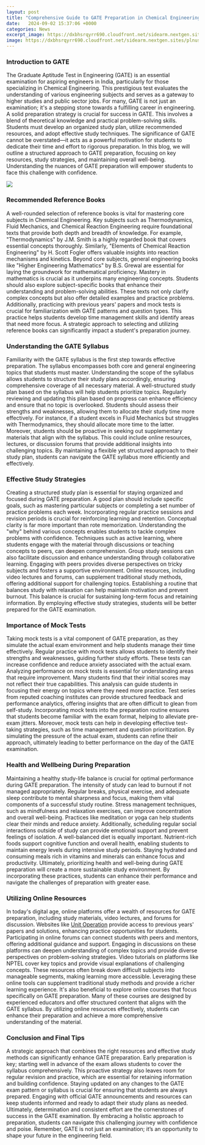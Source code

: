 ```yaml
---
layout: post
title: "Comprehensive Guide to GATE Preparation in Chemical Engineering"
date:   2024-09-02 15:37:06 +0000
categories: News
excerpt_image: https://dxbhsrqyrr690.cloudfront.net/sidearm.nextgen.sites/plnusealions.com/images/responsive_2023/default_image.png
image: https://dxbhsrqyrr690.cloudfront.net/sidearm.nextgen.sites/plnusealions.com/images/responsive_2023/default_image.png
---
```


### Introduction to GATE
The Graduate Aptitude Test in Engineering (GATE) is an essential examination for aspiring engineers in India, particularly for those specializing in Chemical Engineering. This prestigious test evaluates the understanding of various engineering subjects and serves as a gateway to higher studies and public sector jobs. For many, GATE is not just an examination; it's a stepping stone towards a fulfilling career in engineering.
A solid preparation strategy is crucial for success in GATE. This involves a blend of theoretical knowledge and practical problem-solving skills. Students must develop an organized study plan, utilize recommended resources, and adopt effective study techniques. The significance of GATE cannot be overstated—it acts as a powerful motivation for students to dedicate their time and effort to rigorous preparation.
In this blog, we will outline a structured approach to GATE preparation, focusing on key resources, study strategies, and maintaining overall well-being. Understanding the nuances of GATE preparation will empower students to face this challenge with confidence.

![](https://dxbhsrqyrr690.cloudfront.net/sidearm.nextgen.sites/plnusealions.com/images/responsive_2023/default_image.png)
### Recommended Reference Books
A well-rounded selection of reference books is vital for mastering core subjects in Chemical Engineering. Key subjects such as Thermodynamics, Fluid Mechanics, and Chemical Reaction Engineering require foundational texts that provide both depth and breadth of knowledge. For example, "Thermodynamics" by J.M. Smith is a highly regarded book that covers essential concepts thoroughly. Similarly, "Elements of Chemical Reaction Engineering" by H. Scott Fogler offers valuable insights into reaction mechanisms and kinetics.
Beyond core subjects, general engineering books like "Higher Engineering Mathematics" by B.S. Grewal are essential for laying the groundwork for mathematical proficiency. Mastery in mathematics is crucial as it underpins many engineering concepts. Students should also explore subject-specific books that enhance their understanding and problem-solving abilities. These texts not only clarify complex concepts but also offer detailed examples and practice problems.
Additionally, practicing with previous years' papers and mock tests is crucial for familiarization with GATE patterns and question types. This practice helps students develop time management skills and identify areas that need more focus. A strategic approach to selecting and utilizing reference books can significantly impact a student's preparation journey.
### Understanding the GATE Syllabus
Familiarity with the GATE syllabus is the first step towards effective preparation. The syllabus encompasses both core and general engineering topics that students must master. Understanding the scope of the syllabus allows students to structure their study plans accordingly, ensuring comprehensive coverage of all necessary material. 
A well-structured study plan based on the syllabus will help students prioritize topics. Regularly reviewing and updating this plan based on progress can enhance efficiency and ensure that no topic is overlooked. Students should assess their strengths and weaknesses, allowing them to allocate their study time more effectively. For instance, if a student excels in Fluid Mechanics but struggles with Thermodynamics, they should allocate more time to the latter.
Moreover, students should be proactive in seeking out supplementary materials that align with the syllabus. This could include online resources, lectures, or discussion forums that provide additional insights into challenging topics. By maintaining a flexible yet structured approach to their study plan, students can navigate the GATE syllabus more efficiently and effectively.
### Effective Study Strategies
Creating a structured study plan is essential for staying organized and focused during GATE preparation. A good plan should include specific goals, such as mastering particular subjects or completing a set number of practice problems each week. Incorporating regular practice sessions and revision periods is crucial for reinforcing learning and retention.
Conceptual clarity is far more important than rote memorization. Understanding the "why" behind various concepts enables students to tackle complex problems with confidence. Techniques such as active learning, where students engage with the material through discussions or teaching concepts to peers, can deepen comprehension.
Group study sessions can also facilitate discussion and enhance understanding through collaborative learning. Engaging with peers provides diverse perspectives on tricky subjects and fosters a supportive environment. Online resources, including video lectures and forums, can supplement traditional study methods, offering additional support for challenging topics. 
Establishing a routine that balances study with relaxation can help maintain motivation and prevent burnout. This balance is crucial for sustaining long-term focus and retaining information. By employing effective study strategies, students will be better prepared for the GATE examination.
### Importance of Mock Tests
Taking mock tests is a vital component of GATE preparation, as they simulate the actual exam environment and help students manage their time effectively. Regular practice with mock tests allows students to identify their strengths and weaknesses, guiding further study efforts. These tests can increase confidence and reduce anxiety associated with the actual exam.
Analyzing performance on mock tests is essential for understanding areas that require improvement. Many students find that their initial scores may not reflect their true capabilities. This analysis can guide students in focusing their energy on topics where they need more practice. 
Test series from reputed coaching institutes can provide structured feedback and performance analytics, offering insights that are often difficult to glean from self-study. Incorporating mock tests into the preparation routine ensures that students become familiar with the exam format, helping to alleviate pre-exam jitters.
Moreover, mock tests can help in developing effective test-taking strategies, such as time management and question prioritization. By simulating the pressure of the actual exam, students can refine their approach, ultimately leading to better performance on the day of the GATE examination.
### Health and Wellbeing During Preparation
Maintaining a healthy study-life balance is crucial for optimal performance during GATE preparation. The intensity of study can lead to burnout if not managed appropriately. Regular breaks, physical exercise, and adequate sleep contribute to mental sharpness and focus, making them vital components of a successful study routine.
Stress management techniques, such as mindfulness and relaxation exercises, can improve concentration and overall well-being. Practices like meditation or yoga can help students clear their minds and reduce anxiety. Additionally, scheduling regular social interactions outside of study can provide emotional support and prevent feelings of isolation.
A well-balanced diet is equally important. Nutrient-rich foods support cognitive function and overall health, enabling students to maintain energy levels during intensive study periods. Staying hydrated and consuming meals rich in vitamins and minerals can enhance focus and productivity.
Ultimately, prioritizing health and well-being during GATE preparation will create a more sustainable study environment. By incorporating these practices, students can enhance their performance and navigate the challenges of preparation with greater ease.
### Utilizing Online Resources
In today's digital age, online platforms offer a wealth of resources for GATE preparation, including study materials, video lectures, and forums for discussion. Websites like [Unit Operation](https://more.io.vn/en/Unit_Operation) provide access to previous years' papers and solutions, enhancing practice opportunities for students.
Participating in online forums can connect students with peers and mentors, offering additional guidance and support. Engaging in discussions on these platforms can deepen understanding of complex topics and provide diverse perspectives on problem-solving strategies.
Video tutorials on platforms like NPTEL cover key topics and provide visual explanations of challenging concepts. These resources often break down difficult subjects into manageable segments, making learning more accessible. Leveraging these online tools can supplement traditional study methods and provide a richer learning experience.
It's also beneficial to explore online courses that focus specifically on GATE preparation. Many of these courses are designed by experienced educators and offer structured content that aligns with the GATE syllabus. By utilizing online resources effectively, students can enhance their preparation and achieve a more comprehensive understanding of the material.
### Conclusion and Final Tips
A strategic approach that combines the right resources and effective study methods can significantly enhance GATE preparation. Early preparation is key; starting well in advance of the exam allows students to cover the syllabus comprehensively. This proactive strategy also leaves room for regular revision and practice, which are essential for retaining information and building confidence.
Staying updated on any changes to the GATE exam pattern or syllabus is crucial for ensuring that students are always prepared. Engaging with official GATE announcements and resources can keep students informed and ready to adapt their study plans as needed.
Ultimately, determination and consistent effort are the cornerstones of success in the GATE examination. By embracing a holistic approach to preparation, students can navigate this challenging journey with confidence and poise. Remember, GATE is not just an examination; it’s an opportunity to shape your future in the engineering field.